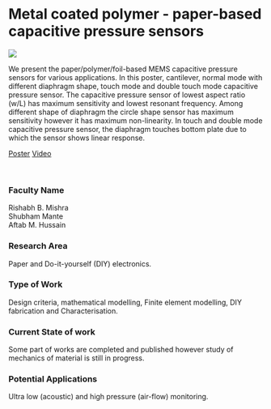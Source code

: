 # Metal coated polymer - paper-based capacitive pressure sensors

![](https://i.imgur.com/wbe8xDo.png)

We present the paper/polymer/foil-based MEMS capacitive pressure sensors for various applications. In this poster, cantilever, normal mode with different diaphragm shape, touch mode and double touch mode capacitive pressure sensor. The capacitive pressure sensor of lowest aspect ratio (w/L) has maximum sensitivity and lowest resonant frequency. Among different shape of diaphragm the circle shape sensor has maximum sensitivity however it has maximum non-linearity. In touch and double mode capacitive pressure sensor, the diaphragm touches bottom plate due to which the sensor shows linear response.

[Poster](02.%20Metal%20coated%20polymer%20-%20paper-based%20capacitive%20pressure%20sensors.pdf)
[Video](https://youtu.be/eBrhhm0dmXk)

<br>


### Faculty Name

Rishabh B. Mishra<br>
Shubham Mante<br>
Aftab M. Hussain


### Research Area

Paper and Do-it-yourself (DIY) electronics.


### Type of Work

Design criteria, mathematical modelling, Finite element modelling, DIY fabrication and Characterisation.


### Current State of work

Some part of works are completed and published however study of mechanics of material is still in progress.


### Potential Applications

Ultra low (acoustic) and high pressure (air-flow) monitoring.
